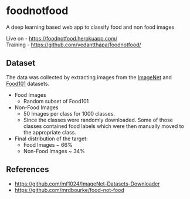 # foodnotfood
A deep learning based web app to classify food and non food images

Live on - https://foodnotfood.herokuapp.com/ <br/>
Training - https://github.com/vedantthapa/foodnotfood/

## Dataset
The data was collected by extracting images from the [ImageNet](https://image-net.org/) and [Food101](https://data.vision.ee.ethz.ch/cvl/datasets_extra/food-101/) datasets.
- Food Images 
  - Random subset of Food101
- Non-Food Images 
  - 50 Images per class for 1000 classes.
  - Since the classes were randomly downloaded. Some of those classes contained food labels which were then manually moved to the appropriate class.
- Final distribution of the target:
  - Food Images ~ 66%
  - Non-Food Images ~ 34%

## References
- https://github.com/mf1024/ImageNet-Datasets-Downloader
- https://github.com/mrdbourke/food-not-food
